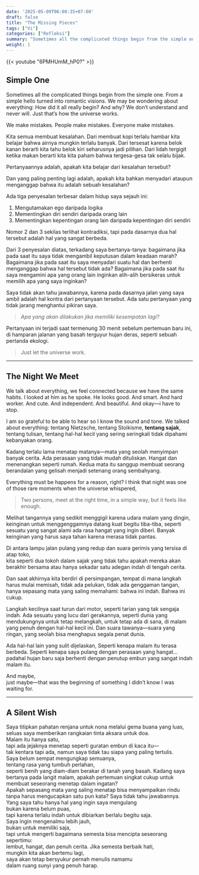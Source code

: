 ```yaml
---
date: '2025-05-09T06:00:35+07:00'
draft: false
title: "The Missing Pieces"
tags: ["Vi"]
categories: ["Refleksi"]
summary: "Sometimes all the complicated things begin from the simple one."
weight: 1
---
```

{{< youtube "6PMHUmM_hP0?" >}}

## Simple One

Sometimes all the complicated things begin from the simple one. 
From a simple hello turned into romantic visions. 
We may be wondering about everything: How did it all really begin?
And why?
We don’t understand and never will. 
Just that’s how the universe works.

We make mistakes. People make mistakes. Everyone make mistakes.

Kita semua membuat kesalahan.
Dari membuat kopi terlalu hambar kita belajar bahwa airnya mungkin terlalu banyak.
Dari tersesat karena belok kanan berarti kita tahu belok kiri seharusnya jadi pilihan.
Dari lidah tergigit ketika makan berarti kita kita paham bahwa tergesa-gesa tak selalu bijak.

Pertanyaannya adalah, apakah kita belajar dari kesalahan tersebut?

Dan yang paling penting lagi adalah, apakah kita bahkan menyadari ataupun menganggap bahwa itu adalah sebuah kesalahan?

Ada tiga penyesalan terbesar dalam hidup saya sejauh ini:

1. Mengutamakan ego daripada logika
2. Mementingkan diri sendiri daripada orang lain
3. Mementingkan kepentingan orang lain daripada kepentingan diri sendiri

Nomor 2 dan 3 sekilas terlihat kontradiksi, tapi pada dasarnya dua hal tersebut adalah hal yang sangat berbeda.

Dari 3 penyesalan diatas, terkadang saya bertanya-tanya: bagaimana jika pada saat itu saya tidak mengambil keputusan dalam keadaan marah? Bagaimana jika pada saat itu saya menyadari suatu hal dan berhenti menganggap bahwa hal tersebut tidak ada? Bagaimana jika pada saat itu saya mengamini apa yang orang lain inginkan alih-alih bersikeras untuk memilih apa yang saya inginkan?

Saya tidak akan tahu jawabannya, karena pada dasarnya jalan yang saya ambil adalah hal kontra dari pertanyaan tersebut.
Ada satu pertanyaan yang tidak jarang menghantui pikiran saya.

> _Apa yang akan dilakukan jika memiliki kesempatan lagi?_

Pertanyaan ini terjadi saat termenung 30 menit sebelum pertemuan baru ini, di hamparan jalanan yang basah terguyur hujan deras, seperti sebuah pertanda ekologi.   
> Just let the universe work.
----
## The Night We Meet

We talk about everything, we feel connected because we have the same habits. I looked at him as he spoke. He looks good. And smart. And hard worker. And cute. And independent. And beautiful. And okay—i have to stop. 

I am so grateful to be able to hear so I know the sound and tone. We talked about everything: tentang Nietzsche, tentang Stoikisme, **tentang sajak**, tentang tulisan, tentang hal-hal kecil yang sering seringkali tidak dipahami kebanyakan orang.

Kadang terlalu lama menatap matanya—mata yang seolah menyimpan banyak cerita. Ada perasaan yang tidak mudah dituliskan. Hangat dan menenangkan seperti rumah. Kedua mata itu sanggup membuat seorang berandalan yang gelisah menjadi setenang orang sembahyang.

Everything must be happens for a reason, right?
I think that night was one of those rare moments when the universe whispered,  

>Two persons,
>meet at the right time,
>in a simple way,
>but it feels like enough.

Melihat tangannya yang sedikit menggigil karena udara malam yang dingin, keinginan untuk menggenggamnya datang kuat begitu tiba-tiba, seperti sesuatu yang sangat alami ada rasa hangat yang ingin diberi. Banyak keinginan yang harus saya tahan karena merasa tidak pantas.

Di antara lampu jalan pulang yang redup dan suara gerimis yang tersisa di atap toko,  
kita seperti dua tokoh dalam sajak yang tidak tahu apakah mereka akan berakhir bersama atau hanya sekadar satu adegan indah di tengah cerita.

Dan saat akhirnya kita berdiri di persimpangan, tempat di mana langkah harus mulai memisah, tidak ada pelukan, tidak ada genggaman tangan, hanya sepasang mata yang saling memahami: bahwa ini indah. Bahwa ini cukup.

Langkah kecilnya saat turun dari motor, seperti tarian yang tak sengaja indah. Ada sesuatu yang lucu dari gerakannya, seperti dunia yang mendukungnya untuk tetap melangkah, untuk tetap ada di sana, di malam yang penuh dengan hal-hal kecil ini. Dan suara tawanya—suara yang ringan, yang seolah bisa menghapus segala penat dunia.

Ada hal-hal lain yang sulit dijelaskan, Seperti kenapa malam itu terasa berbeda. Seperti kenapa saya pulang dengan perasaan yang hangat… padahal hujan baru saja berhenti dengan penutup embun yang sangat indah malam itu.

And maybe,  
just maybe—that was the beginning of something I didn’t know I was waiting for.

----

## A Silent Wish
Saya titipkan pahatan renjana
untuk nona melalui gema buana yang luas,
seluas saya memberikan rangkaian tinta aksara untuk doa.
<br>Malam itu hanya satu,  
tapi ada jejaknya menetap seperti guratan embun di kaca itu—  
tak kentara tapi ada, namun saya tidak tau siapa yang paling tertulis.
<br>Saya belum sempat mengungkap semuanya,  
tentang rasa yang tumbuh perlahan,  
seperti benih yang diam-diam berakar di tanah yang basah.
Kadang saya bertanya pada langit malam, 
apakah pertemuan singkat cukup untuk membuat seseorang menetap dalam ingatan?  
Apakah sepasang mata yang saling menatap bisa menyampaikan rindu  
tanpa harus mengucapkan satu pun kata?
Saya tidak tahu jawabannya.  
Yang saya tahu hanya hal yang ingin saya mengulang  
bukan karena belum puas,  
tapi karena terlalu indah untuk dibiarkan berlalu begitu saja.
<br>Saya ingin mengenalmu lebih jauh,  
bukan untuk memiliki saja,  
tapi untuk mengerti bagaimana semesta bisa mencipta seseorang sepertimu:  
lembut, hangat, dan penuh cerita.
Jika semesta berbaik hati,  
mungkin kita akan bertemu lagi,  
saya akan tetap bersyukur pernah menulis namamu  
dalam ruang sunyi yang penuh harap.


